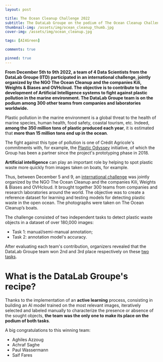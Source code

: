 ```yaml
---
layout: post

title: The Ocean Cleanup Challenge 2022
subtitle: The DataLab Groupe on the podium of The Ocean Cleanup Challenge
thumbnail-img: /assets/img/ocean_cleanup_thumb.jpg
cover-img: /assets/img/ocean_cleanup.jpg

tags: [AI4Green]

comments: true

pinned: true
---
```




**From December 5th to 9th 2022, a team of 4 Data Scientists from the DataLab Groupe (ITD) participated in an international challenge, jointly organized by the NGO The Ocean Cleanup and the companies Kili, Weights & Biases and OVHcloud. The objective is to contribute to the development of Artificial Intelligence systems to fight against plastic pollution in the marine environment. The DataLab Groupe team is on the podium among 300 other teams from companies and laboratories worldwide.**

Plastic pollution in the marine environment is a global threat to the health of marine species, human health, food safety, coastal tourism, etc. Indeed, **among the 350 million tons of plastic produced each year**, it is estimated that **more than 15 million tons end up in the ocean**.

The fight against this type of pollution is one of Crédit Agricole's commitments with, for example, the [Plastic Odyssey](https://plasticodyssey.org/) initiative, of which the Group has been a partner since the project's prototyping phase in 2018.

**Artificial intelligence** can play an important role by helping to spot plastic waste more quickly from images taken on boats, for example.

Thus, between December 5 and 9, an [international challenge](https://resources.kili-technology.com/the-ocean-cleanup-challenge-3) was jointly organized by the NGO The Ocean Cleanup and the companies Kili, Weights & Biases and OVHcloud. It brought together 300 teams from companies and research laboratories around the world. The objective was to create a reference dataset for learning and testing models for detecting plastic waste in the open ocean. The photographs were taken on The Ocean Cleanup’s boats.

The challenge consisted of two independent tasks to detect plastic waste objects in a dataset of over 180,000 images:

* Task 1: manual/semi-manual annotation;
* Task 2: annotation model's accuracy.

After evaluating each team's contribution, organizers revealed that the DataLab Groupe team won 2nd and 3rd place respectively on these [two tasks](https://www.linkedin.com/posts/kili-technology_the-ocean-cleanup-challenge-winners-reveal-activity-7008479536094789632-5ERd).


# What is the DataLab Groupe's recipe?
Thanks to the implementation of an **active learning** process, consisting in building an AI model trained on the most relevant images, iteratively selected and labeled manually to characterize the presence or absence of the sought objects, **the team was the only one to make its place on the podium of both tasks**.

A big congratulations to this winning team:
* Aghiles Azzoug
* Achraf Saghe
* Paul Wassermann
* Saif Fares
